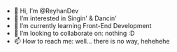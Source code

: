 - 👋 Hi, I’m @ReyhanDev
- 👀 I’m interested in Singin' & Dancin'
- 🌱 I’m currently learning Front-End Development
- 💞️ I’m looking to collaborate on: nothing :D
- 📫 How to reach me: well... there is no way, hehehehe

<!---
ReyhanDev/ReyhanDev is a ✨ special ✨ repository because its `README.md` (this file) appears on your GitHub profile.
You can click the Preview link to take a look at your changes.
--->
